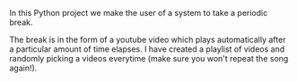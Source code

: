 In this Python project we make the user of a system to take a periodic break.

The break is in the form of a youtube video which plays automatically after a particular amount of time elapses.
I have created a playlist of videos and randomly picking a videos everytime (make sure you won't repeat the song again!).

